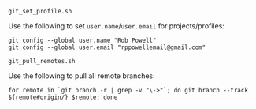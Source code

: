 `git_set_profile.sh`

Use the following to set `user.name`/`user.email` for projects/profiles:

    git config --global user.name "Rob Powell"
    git config --global user.email "rppowellemail@gmail.com"

`git_pull_remotes.sh`

Use the following to pull all remote branches:

    for remote in `git branch -r | grep -v "\->"`; do git branch --track ${remote#origin/} $remote; done
